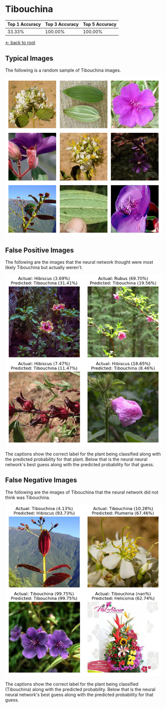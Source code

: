 
# Tibouchina

| Top 1 Accuracy | Top 3 Accuracy | Top 5 Accuracy | 
| --- | --- | --- |
| 33.33% | 100.00% | 100.00% | 

[← back to root](https://github.com/HACC2018/ohia.ai#results)

## Typical Images
The following is a random sample of Tibouchina images.
<p align="center"> <img src="../../../figures/typical/Tibouchina.png?raw=true"> </p>

## False Positive Images
The following are the images that the neural network thought were most likely Tibouchina but actually weren't.  
<p align="center"> <img src="../../../figures/false_positives/Tibouchina.png?raw=true"> </p>
The captions show the correct label for the plant being classified along with the predicted probability for that plant.  Below that is the neural neural network's best guess along with the predicted probability for that guess.

## False Negative Images
The following are the images of Tibouchina that the neural network did not think was Tibouchina.  
<p align="center"> <img src="../../../figures/false_negatives/Tibouchina.png?raw=true"> </p>
The captions show the correct label for the plant being classified (Tibouchina) along with the predicted probability.  Below that is the neural neural network's best guess along with the predicted probability for that guess.
